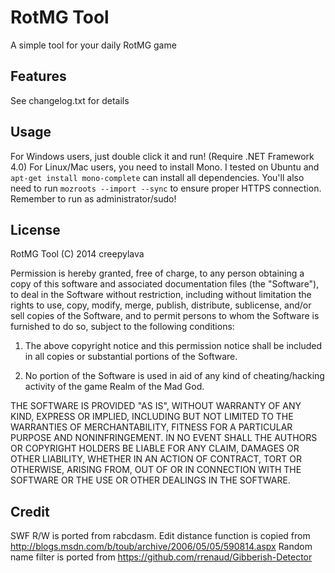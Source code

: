 RotMG Tool
==========
A simple tool for your daily RotMG game

Features
--------
See changelog.txt for details

Usage
-----
For Windows users, just double click it and run! (Require .NET Framework 4.0) 
For Linux/Mac users, you need to install Mono. I tested on Ubuntu and 
`apt-get install mono-complete` can install all dependencies. 
You'll also need to run `mozroots --import --sync` to ensure proper HTTPS 
connection. 
Remember to run as administrator/sudo! 

License
-------
RotMG Tool (C) 2014 creepylava

Permission is hereby granted, free of charge, to any person obtaining a copy
of this software and associated documentation files (the "Software"), to deal
in the Software without restriction, including without limitation the rights
to use, copy, modify, merge, publish, distribute, sublicense, and/or sell
copies of the Software, and to permit persons to whom the Software is
furnished to do so, subject to the following conditions:

1. The above copyright notice and this permission notice shall be included in 
all copies or substantial portions of the Software.

2. No portion of the Software is used in aid of any kind of cheating/hacking 
activity of the game Realm of the Mad God.

THE SOFTWARE IS PROVIDED "AS IS", WITHOUT WARRANTY OF ANY KIND, EXPRESS OR
IMPLIED, INCLUDING BUT NOT LIMITED TO THE WARRANTIES OF MERCHANTABILITY,
FITNESS FOR A PARTICULAR PURPOSE AND NONINFRINGEMENT. IN NO EVENT SHALL THE
AUTHORS OR COPYRIGHT HOLDERS BE LIABLE FOR ANY CLAIM, DAMAGES OR OTHER
LIABILITY, WHETHER IN AN ACTION OF CONTRACT, TORT OR OTHERWISE, ARISING FROM,
OUT OF OR IN CONNECTION WITH THE SOFTWARE OR THE USE OR OTHER DEALINGS IN THE
SOFTWARE.

Credit
------
SWF R/W is ported from rabcdasm. 
Edit distance function is copied from http://blogs.msdn.com/b/toub/archive/2006/05/05/590814.aspx 
Random name filter is ported from https://github.com/rrenaud/Gibberish-Detector 
